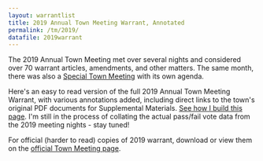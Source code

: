 ```yaml
---
layout: warrantlist
title: 2019 Annual Town Meeting Warrant, Annotated
permalink: /tm/2019/
datafile: 2019warrant
---
```


The 2019 Annual Town Meeting met over several nights and considered over 70 
warrant articles, amendments, and other matters.  The same month, 
there was also a [Special Town Meeting](/tm/2019special) with its own agenda.

Here's an easy to read version of the full 2019 Annual Town Meeting Warrant, 
with various annotations added, including direct links to the town's 
original PDF documents for Supplemental Materials.  [See how I build this page](/tm/).
I'm still in the process of collating the actual pass/fail vote data 
from the 2019 meeting nights - stay tuned!

For official (harder to read) copies of 2019 warrant, download 
or view them on the [official Town Meeting page](https://www.arlingtonma.gov/town-governance/town-meeting).


